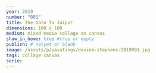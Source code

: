 ```yaml
---
year: 2019
number: "001"
title: The Gate To Jaipur
dimensions: 100 x 100
medium: mixed media collage on canvas
show_in_home: true #true or empty
publish: # notyet or blank
image: /assets/p/paintings/davina-stephens-2019001.jpg
tags: collage canvas
serie:
---
```

